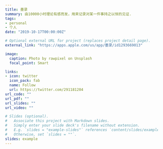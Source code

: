 ```yaml
---
title: 墨录
summary: 由10000小时理论有感而发，用来记录对某一件事持之以恒的见证.
tags:
- personal
- 个人
date: "2019-10-17T00:00:00Z"

# Optional external URL for project (replaces project detail page).
external_link: "https://apps.apple.com/us/app/墨录/id1293669013"

image:
  caption: Photo by rawpixel on Unsplash
  focal_point: Smart

links:
- icon: twitter
  icon_pack: fab
  name: Follow
  url: https://twitter.com/291181204
url_code: ""
url_pdf: ""
url_slides: ""
url_video: ""

# Slides (optional).
#   Associate this project with Markdown slides.
#   Simply enter your slide deck's filename without extension.
#   E.g. `slides = "example-slides"` references `content/slides/example-slides.md`.
#   Otherwise, set `slides = ""`.
slides: example
---
```

